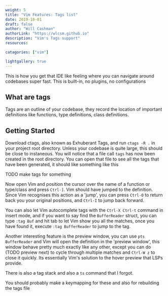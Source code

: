 ```yaml
---
weight: 5
title: "Vim Features: Tags list"
date: 2019-10-01
draft: false
author: "Will Cashman"
authorLink: "https://wlcsm.github.io"
description: "Vim's Tags support"
resources:

catagories: ["vim"]

lightgallery: true
---
```


This is how you get that IDE like feeling where you can navigate around codebases super fast.
This is built-in, no plugins, no configurations

## What are tags

Tags are an outline of your codebase, they record the location of important definitions like functions, type definitions, class definitions.

## Getting Started

Download ctags, also known as Exhuberant Tags, and run `ctags -R .` in your project root directory. Unless your codebase is quite large, this should be close to instaneous. You will notice that a file call `tags` has now been created in the root directory. You can open that file to see all the tags that have been generated, it should like something like this

TODO make tags for something


Now open Vim and position the cursor over the name of a function or type/class and press `Ctrl-]`. Vim should have jumped to the definition. Since Vim recognises this action as a 'jump', you can press `Ctrl-O` to return back you your original positions, and `Ctrl-I` to jump back forward.

You can also let Vim autocomplete tags with the `Ctrl-X Ctrl-t` command in insert mode, and if you want to say find the `BufferReader` struct, you can type `:tag Buf` and hit tab to let Vim show you all the matches, once you have found it, execute `:tag BufferReader` to jump to the tag.

Another interesting feature is the preview window, you can use `pts BufferReader` and Vim will open the definition in the 'preview window', this window behave pretty much exactly like any other, except you can do (TODO preview next) to cycle through multiple matches and `Ctrl-W z` to close it quickly. Its essentially Vim's solution to the hover preview that LSPs provide.

There is also a tag stack and also a `ts` command that I forgot.

You should probably make a keymapping for these and also for rebuilding the tags file
